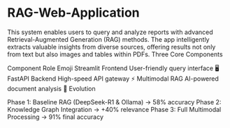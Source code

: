 # RAG-Web-Application
This system enables users to query and analyze reports with advanced Retrieval-Augmented Generation (RAG) methods. The app intelligently extracts valuable insights from diverse sources, offering results not only from text but also images and tables within PDFs.
Three Core Components

Component	Role	Emoji
Streamlit Frontend	User-friendly query interface	🖥️
FastAPI Backend	High-speed API gateway	⚡
Multimodal RAG	AI-powered document analysis	🤖
Evolution

Phase 1: Baseline RAG (DeepSeek-R1 & Ollama) → 58% accuracy
Phase 2: Knowledge Graph Integration → +40% relevance
Phase 3: Full Multimodal Processing → 91% final accuracy
